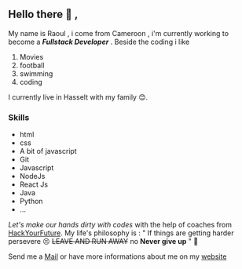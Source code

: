
## Hello there :wave: ,

My name is Raoul , i come from Cameroon , i'm currently working to become a **_Fullstack Developer_** . Beside the coding i like  

1. Movies
1. football
1. swimming
1. coding 

I currently live in Hasselt with my family :blush:.

### Skills

* html
* css
* A bit of javascript
* Git 
* Javascript
* NodeJs
* React Js
* Java
* Python
* ...
 
 


_Let's make our hands dirty with codes_ with the help of coaches from [HackYourFuture](https://hackyourfuture.be/).
My life's philosophy is : 
" If things are getting harder persevere :persevere: ~~LEAVE AND RUN AWAY~~ no **Never give up** " :muscle: 

Send me a [Mail](mailto:jraoul2002@gmail.com) or have more informations about me on my [website](https://jraoul2002.github.io)
